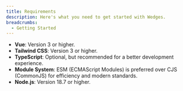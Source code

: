 ```yaml
---
title: Requirements
description: Here's what you need to get started with Wedges.
breadcrumbs:
  - Getting Started
---
```


- **Vue**: Version 3 or higher.
- **Tailwind CSS**: Version 3 or higher.
- **TypeScript**: Optional, but recommended for a better development experience.
- **Module System**: ESM (ECMAScript Modules) is preferred over CJS (CommonJS) for efficiency and modern standards.
- **Node.js**: Version 18.7 or higher.
